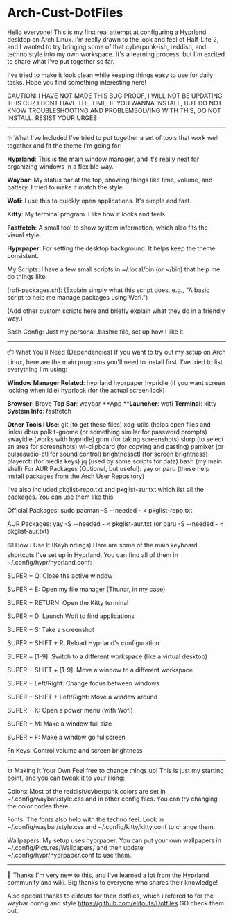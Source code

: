 # Arch-Cust-DotFiles
Hello everyone! This is my first real attempt at configuring a Hyprland desktop on Arch Linux. I'm really drawn to the look and feel of Half-Life 2, and I wanted to try bringing some of that cyberpunk-ish, reddish, and techno style into my own workspace. It's a learning process, but I'm excited to share what I've put together so far.

I've tried to make it look clean while keeping things easy to use for daily tasks. Hope you find something interesting here!

CAUTION: I HAVE NOT MADE THIS BUG PROOF, I WILL NOT BE UPDATING THIS CUZ I DONT HAVE THE TIME. IF YOU WANNA INSTALL, BUT DO NOT KNOW TROUBLESHOOTING AND PROBLEMSOLVING WITH THIS, DO NOT INSTALL. RESIST YOUR URGES

______________________________________________________________________________________________________________________________________________________________________

✨ What I've Included
I've tried to put together a set of tools that work well together and fit the theme I'm going for:

**Hyprland**: This is the main window manager, and it's really neat for organizing windows in a flexible way.

**Waybar**: My status bar at the top, showing things like time, volume, and battery. I tried to make it match the style.

**Wofi**: I use this to quickly open applications. It's simple and fast.

**Kitty**: My terminal program. I like how it looks and feels.

**Fastfetch**: A small tool to show system information, which also fits the visual style.

**Hyprpaper**: For setting the desktop background. It helps keep the theme consistent.

My Scripts: I have a few small scripts in ~/.local/bin (or ~/bin) that help me do things like:

[rofi-packages.sh]: (Explain simply what this script does, e.g., "A basic script to help me manage packages using Wofi.")

(Add other custom scripts here and briefly explain what they do in a friendly way.)

Bash Config: Just my personal .bashrc file, set up how I like it.

______________________________________________________________________________________________________________________________________________________________________

📦 What You'll Need (Dependencies)
If you want to try out my setup on Arch Linux, here are the main programs you'll need to install first. I've tried to list everything I'm using:

**Window Manager Related**:
hyprland
hyprpaper
hypridle (if you want screen locking when idle)
hyprlock (for the actual screen lock)

**Browser**: Brave
**Top Bar**: waybar
**App ****Launcher**: wofi
**Terminal**: kitty
**System Info**: fastfetch

**Other Tools I Use**:
git (to get these files)
xdg-utils (helps open files and links)
dbus
polkit-gnome (or something similar for password prompts)
swayidle (works with hypridle)
grim (for taking screenshots)
slurp (to select an area for screenshots)
wl-clipboard (for copying and pasting)
pamixer (or pulseaudio-ctl for sound control)
brightnessctl (for screen brightness)
playerctl (for media keys)
jq (used by some scripts for data)
bash (my main shell)
For AUR Packages (Optional, but useful):
yay or paru (these help install packages from the Arch User Repository)

I've also included pkglist-repo.txt and pkglist-aur.txt which list all the packages. You can use them like this:

Official Packages: sudo pacman -S --needed - < pkglist-repo.txt

AUR Packages: yay -S --needed - < pkglist-aur.txt (or paru -S --needed - < pkglist-aur.txt)

⌨️ How I Use It (Keybindings)
Here are some of the main keyboard shortcuts I've set up in Hyprland. You can find all of them in ~/.config/hypr/hyprland.conf:

SUPER + Q: Close the active window

SUPER + E: Open my file manager (Thunar, in my case)

SUPER + RETURN: Open the Kitty terminal

SUPER + D: Launch Wofi to find applications

SUPER + S: Take a screenshot

SUPER + SHIFT + R: Reload Hyprland's configuration

SUPER + [1-9]: Switch to a different workspace (like a virtual desktop)

SUPER + SHIFT + [1-9]: Move a window to a different workspace

SUPER + Left/Right: Change focus between windows

SUPER + SHIFT + Left/Right: Move a window around

SUPER + K: Open a power menu (with Wofi)

SUPER + M: Make a window full size

SUPER + F: Make a window go fullscreen

Fn Keys: Control volume and screen brightness

______________________________________________________________________________________________________________________________________________________________________

⚙️ Making It Your Own
Feel free to change things up! This is just my starting point, and you can tweak it to your liking:

Colors: Most of the reddish/cyberpunk colors are set in ~/.config/waybar/style.css and in other config files. You can try changing the color codes there.

Fonts: The fonts also help with the techno feel. Look in ~/.config/waybar/style.css and ~/.config/kitty/kitty.conf to change them.

Wallpapers: My setup uses hyprpaper. You can put your own wallpapers in ~/.config/Pictures/Wallpapers/ and then update ~/.config/hypr/hyprpaper.conf to use them.

______________________________________________________________________________________________________________________________________________________________________

🤝 Thanks
I'm very new to this, and I've learned a lot from the Hyprland community and wiki. Big thanks to everyone who shares their knowledge!

Also special thanks to elifouts for their dotfiles, which i refered to for the waybar config and style
https://github.com/elifouts/Dotfiles
GO check them out.
